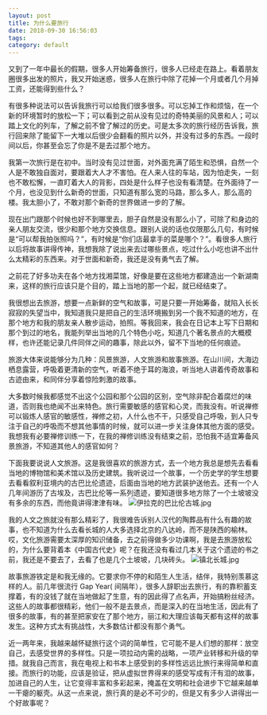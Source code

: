 ```yaml
---
layout: post
title: 为什么要旅行
date: 2018-09-30 16:56:03
tags:
category: default
---
```

又到了一年中最长的假期，很多人开始筹备旅行，很多人已经走在路上。看着朋友圈很多出发的照片，我又开始迷惑，很多人在旅行中除了花掉一个月或者几个月掉工资，还能得到些什么？
<!--more-->
有很多种说法可以告诉我旅行可以给我们很多很多。可以忘掉工作和烦恼，在一个新的环境暂时的放松一下；可以看到之前从没有见过的奇特美丽的风景和人；可以踏上文化的列车，了解之前不曾了解过的历史。可是太多次的旅行经历告诉我，旅行回来除了能留下一大堆以后很少会翻看的照片以外，并没有过多的东西。一段时间以后，你甚至会忘了你是不是去过那个地方。

我第一次旅行是在初中。当时没有见过世面，对外面充满了陌生和恐惧，自然一个人是不敢独自面对，要跟着大人才不害怕。在人来人往的车站，因为怕走失，一刻也不敢松懈，一直盯着大人的背影，四处是什么样子也没有看清楚。在外面待了一个月，也没见到什么新奇的世面，只知道有那么宽的马路，那么多人，那么高的楼。我太胆小了，不敢对那个新奇的世界做进一步的了解。

现在出门跟那个时候也好不到哪里去，胆子自然是没有那么小了，可除了和身边的亲人朋友交流，很少和那个地方交换信息。跟别人说的话也仅限那么几句，有时候是“可以帮我拍张照吗？”，有时候是“你们店最拿手的菜是哪个？”。看很多人旅行以后将故事讲得传神，我想我除了说出来去过哪些景点，吃过什么小吃也讲不出什么太精彩的东西来。对于世面和新奇，我还是没有勇气去了解。

之前花了好多功夫在各个地方找湘菜馆，好像是要在这些地方都建造出一个新湖南来，这样的旅行应该只是个目的，踏上当地的那一个起，就已经结束了。

我很想出去旅游，想要一点新鲜的空气和故事，可是只要一开始筹备，就陷入长长寂寂的失望当中，我知道我只是把自己的生活环境搬到另一个我不知道的地方，在那个地方和我的朋友亲人散步运动，拍照。等我回来，我会在日记本上写下日期和那个到过的地名，我能列举出当地的几个特色小吃，知道几个著名景点的大概模样，也许还能记录几件同伴之间的趣事，除此以外，留不下当地的任何痕迹。

旅游大体来说能够分为几种：风景旅游，人文旅游和故事旅游。在山川间，大海边栖息露营，呼吸着更清新的空气，听着不绝于耳的海浪，听当地人讲着传奇故事和古迹由来，和同伴分享着惊险刺激的故事。

大多数时候我都感觉不出这个公园和那个公园的区别，空气除非配合着腐烂的味道，否则我也绝闻不出来特色。旅行需要敏感的感官和心灵，而我没有。听说禅修可以锻炼人感官的敏感性，禅修之初，人什么也不干，只感受自己呼吸，到人只专注于自己的呼吸而不想其他事情的时候，就可以进一步关注身体其他方面的感受。我想我有必要禅修训练一下，在我的禅修训练没有结束之前，恐怕我不适宜筹备风景旅游，不知道其他人的感官如何？

下面我要说说人文旅游。这是我很喜欢的旅游方式，去一个地方我总是想先去看看当地的博物馆和美术馆以及历史建筑。我听说过一个故事，一个历史学的学生想要去看看叙利亚境内的古巴比伦遗迹，后面由当地的地方武装护送他去。还有一个人几年间游历了古埃及，古巴比伦等一系列遗迹，要知道很多地方除了一个土坡坡没有多余的东西，而他竟讲得津津有味。
![伊拉克的巴比伦古城.jpg](https://i.loli.net/2018/09/30/5bb0bf3b736fc.jpg)

我的人文之旅就没有那么精彩了，我很难告诉别人汉代的陶葬品有什么有趣的故事，也不知道为什么去看长城的人大多选择北京的八达岭，而不是陕西的榆林。哎，文化旅游需要太深厚的知识储备，去之前得做多少功课啊，我是去旅游放松的，为什么要背着本《中国古代史》呢？在我还没有看过几本关于这个遗迹的书之前，我还是不要去了，去看了也是几个土坡坡，几块砖头。
![镇北长城.jpg](https://i.loli.net/2018/09/30/5bb0bf3b29657.jpg)

故事旅游铁定是和我无缘的。它要求你不停的和陌生人生活，结伴，我特别羡慕这样的人。前几年很流行 Gap Year( 间隔年），很多人辞职出去旅行，有的靠积蓄支撑着，有的没钱了就在当地做起了生意，有的因此得了点名声，开始搞粉丝经济。这些人的故事都很精彩，他们一般不是去景点，而是深入的在当地生活，因此有了很多的故事，有的甚至把家安在了那个地方，丽江和大理应该每天都有这样的故事发生。这种方式太有挑战性，大多数估计都没有那个勇气。

近一两年来，我越来越怀疑旅行这个词的简单性，它可能不是人们想的那样：放空自己，去感受世界的多样性。只是一项拉动内需的战略，一项产业转移和升级的举措。就我自己而言，我在电视上和书本上感受到的多样性远远比旅行来得简单和直接。而旅行的功能，应该是验证，把从虚拟世界得来的感受写成有汗有泪的故事，加进自己的人生，让它变得丰富和多彩起来，掩盖在文明和社会进步下它越来越单一干瘪的躯壳。从这一点来说，旅行真的是必不可少的，但是又有多少人讲得出一个好故事呢？

